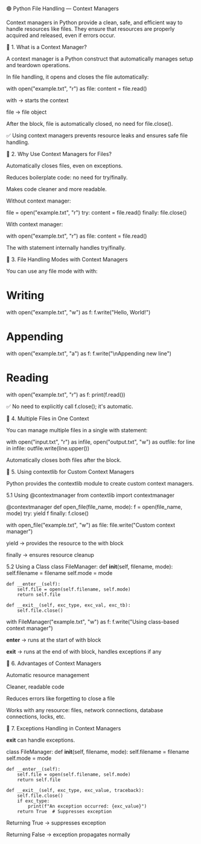 🟢 Python File Handling — Context Managers

Context managers in Python provide a clean, safe, and efficient way to handle resources like files. They ensure that resources are properly acquired and released, even if errors occur.

🔹 1. What is a Context Manager?

A context manager is a Python construct that automatically manages setup and teardown operations.

In file handling, it opens and closes the file automatically:

with open("example.txt", "r") as file:
    content = file.read()


with → starts the context

file → file object

After the block, file is automatically closed, no need for file.close().

✅ Using context managers prevents resource leaks and ensures safe file handling.

🔹 2. Why Use Context Managers for Files?

Automatically closes files, even on exceptions.

Reduces boilerplate code: no need for try/finally.

Makes code cleaner and more readable.

Without context manager:

file = open("example.txt", "r")
try:
    content = file.read()
finally:
    file.close()


With context manager:

with open("example.txt", "r") as file:
    content = file.read()


The with statement internally handles try/finally.

🔹 3. File Handling Modes with Context Managers

You can use any file mode with with:

# Writing
with open("example.txt", "w") as f:
    f.write("Hello, World!")

# Appending
with open("example.txt", "a") as f:
    f.write("\nAppending new line")

# Reading
with open("example.txt", "r") as f:
    print(f.read())


✅ No need to explicitly call f.close(); it's automatic.

🔹 4. Multiple Files in One Context

You can manage multiple files in a single with statement:

with open("input.txt", "r") as infile, open("output.txt", "w") as outfile:
    for line in infile:
        outfile.write(line.upper())


Automatically closes both files after the block.

🔹 5. Using contextlib for Custom Context Managers

Python provides the contextlib module to create custom context managers.

5.1 Using @contextmanager
from contextlib import contextmanager

@contextmanager
def open_file(file_name, mode):
    f = open(file_name, mode)
    try:
        yield f
    finally:
        f.close()

with open_file("example.txt", "w") as file:
    file.write("Custom context manager")


yield → provides the resource to the with block

finally → ensures resource cleanup

5.2 Using a Class
class FileManager:
    def __init__(self, filename, mode):
        self.filename = filename
        self.mode = mode

    def __enter__(self):
        self.file = open(self.filename, self.mode)
        return self.file

    def __exit__(self, exc_type, exc_val, exc_tb):
        self.file.close()

with FileManager("example.txt", "w") as f:
    f.write("Using class-based context manager")


__enter__ → runs at the start of with block

__exit__ → runs at the end of with block, handles exceptions if any

🔹 6. Advantages of Context Managers

Automatic resource management

Cleaner, readable code

Reduces errors like forgetting to close a file

Works with any resource: files, network connections, database connections, locks, etc.

🔹 7. Exceptions Handling in Context Managers

__exit__ can handle exceptions.

class FileManager:
    def __init__(self, filename, mode):
        self.filename = filename
        self.mode = mode

    def __enter__(self):
        self.file = open(self.filename, self.mode)
        return self.file

    def __exit__(self, exc_type, exc_value, traceback):
        self.file.close()
        if exc_type:
            print(f"An exception occurred: {exc_value}")
        return True  # Suppresses exception


Returning True → suppresses exception

Returning False → exception propagates normally